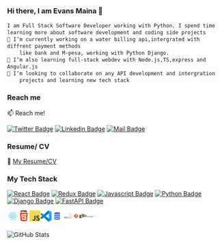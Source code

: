 ### Hi there, I am Evans Maina 👋
    I am Full Stack Software Developer working with Python. I spend time learning more about software development and coding side projects
    🔭 I’m currently working on a water billing api,intergrated with diffrent payment methods
        like bank and M-pesa, working with Python Django.
    🌱 I’m also learning full-stack webdev with Node.js,TS,express and Angular.js 
    👯 I’m looking to collaborate on any API development and intergration 
        projects and learning new tech stack
 ### Reach me
   :mailbox: Reach me!   
   
   [![Twitter Badge](https://img.shields.io/badge/Twitter-1DA1F2?style=for-the-badge&logo=twitter&logoColor=white)](https://twitter.com/Maina__Evans)  [![Linkedin Badge](https://img.shields.io/badge/LinkedIn-0077B5?style=for-the-badge&logo=linkedin&logoColor=white)](https://www.linkedin.com/in/evans-maina-388494204/) [![Mail Badge](https://img.shields.io/badge/Gmail-D14836?style=for-the-badge&logo=gmail&logoColor=white)](mailto:kinuthiafabiankinuthia@gmail.com) 

   
 ### Resume/ CV
:paperclip: [My Resume/CV](https://drive.google.com/file/d/1mheCSrft0eW_xZ_cz2LsDk_C4XjCGdI9/view?usp=sharing)
 
 
### My Tech Stack
 [![React Badge](https://img.shields.io/badge/-React-61DBFB?style=for-the-badge&labelColor=black&logo=react&logoColor=61DBFB)](#)  [![Redux Badge](https://img.shields.io/badge/Redux-593D88?style=for-the-badge&logo=redux&logoColor=white)](#)  [![Javascript Badge](https://img.shields.io/badge/-Javascript-F0DB4F?style=for-the-badge&labelColor=black&logo=javascript&logoColor=F0DB4F)](#) 
 [![Python Badge](https://img.shields.io/badge/-Python-61DBFB?style=for-the-badge&labelColor=black&logo=python&logoColor=blue)](#)[![Django Badge](https://img.shields.io/badge/Django-092E20?style=for-the-badge&logo=django&logoColor=green)](#) [![FastAPI Badge](https://img.shields.io/badge/fastapi-109989?style=for-the-badge&logo=FASTAPI&logoColor=white)](#) 
    
    
    
  
    
    
<img align="left" alt="React" width="26px" src="https://raw.githubusercontent.com/github/explore/80688e429a7d4ef2fca1e82350fe8e3517d3494d/topics/react/react.png" />

<img align="left" alt="HTML5" width="26px" src="https://raw.githubusercontent.com/github/explore/80688e429a7d4ef2fca1e82350fe8e3517d3494d/topics/html/html.png" />

<img align="left" alt="JavaScript" width="26px" src="https://raw.githubusercontent.com/github/explore/80688e429a7d4ef2fca1e82350fe8e3517d3494d/topics/javascript/javascript.png" />

<img align="left" alt="Visual Studio Code" width="26px" src="https://raw.githubusercontent.com/github/explore/80688e429a7d4ef2fca1e82350fe8e3517d3494d/topics/visual-studio-code/visual-studio-code.png" />

<img align="left" alt="SQL" width="26px" src="https://raw.githubusercontent.com/github/explore/80688e429a7d4ef2fca1e82350fe8e3517d3494d/topics/sql/sql.png" />

<img align="left" alt="MySQL" width="26px" src="https://raw.githubusercontent.com/github/explore/80688e429a7d4ef2fca1e82350fe8e3517d3494d/topics/mysql/mysql.png" />

<img align="left" alt="Git" width="26px" src="https://raw.githubusercontent.com/github/explore/80688e429a7d4ef2fca1e82350fe8e3517d3494d/topics/git/git.png" />

<img align="left" alt="MongoDB" width="26px" src="https://raw.githubusercontent.com/github/explore/80688e429a7d4ef2fca1e82350fe8e3517d3494d/topics/mongodb/mongodb.png" />
<br>
<br>





![GitHub Stats](https://github-readme-stats.vercel.app/api?username=Fabiandebug&theme=algolia)

<!--
**Fabiandebug/Fabiandebug** is a ✨ _special_ ✨ repository because its `README.md` (this file) appears on your GitHub profile.

Here are some ideas to get you started:

- 🔭 I’m currently working on ...
- 🌱 I’m currently learning ...
- 👯 I’m looking to collaborate on ...
- 🤔 I’m looking for help with ...
- 💬 Ask me about ...
- 📫 How to reach me: ...
- 😄 Pronouns: ...
- ⚡ Fun fact: ...

-->
